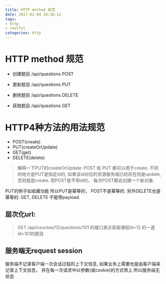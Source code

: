```yaml
---
title: HTTP method 规范
date: 2017-02-04 19:36:12
tags: 
- http 
- restful
categories: http
---
```


# HTTP method 规范

- 创建题目
/api/questions
POST


- 更新题目
/api/questions
PUT

- 删除题目
/api/questions
DELETE


- 获取题目
/api/questions
GET

# HTTP4种方法的用法规范
- POST(create) 
- PUT(createOrUpdate) 
- GET(get) 
- DELETE(delete)

> 解释一下PUT的createOrUpdate:
POST 和 PUT 都可以用于create, 不同的地方是PUT是指定id的, 如果该id对应的资源服务端已经存在则是update, 否则就是create. 而POST是不带id的， 每次POST都会创建一个新对象.

PUT的例子如收藏功能
所以PUT是幂等的， POST不是幂等的. 
另外DELETE也是幂等的.
GET, DELETE 不能带payload.


## 层次化url:
> GET /api/courses/12/questions/101 的接口表示获取课程Id=12 的一道Id=101的题目

## 服务端无request session

服务端不记录客户端一次会话过程的上下文信息, 如果业务上需要也是由客户端来记录上下文信息， 并在每一次请求中以参数(或cookie)的方式带上
所以服务端无状态
